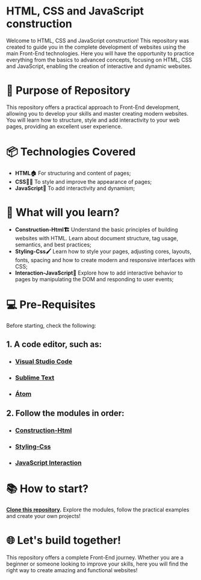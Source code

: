 # HTML, CSS and JavaScript construction
Welcome to HTML, CSS and JavaScript construction! This repository was created to guide you in the complete development of websites using the main Front-End technologies. Here you will have the opportunity to practice everything from the basics to advanced concepts, focusing on HTML, CSS and JavaScript, enabling the creation of interactive and dynamic websites.

# 🎯 Purpose of Repository
This repository offers a practical approach to Front-End development, allowing you to develop your skills and master creating modern websites. You will learn how to structure, style and add interactivity to your web pages, providing an excellent user experience.

# 📦 Technologies Covered
- **HTML🏠** For structuring and content of pages;
- **CSS🧑‍🎨** To style and improve the appearance of pages;
- **JavaScript💼** To add interactivity and dynamism;

# 🚀 What will you learn?
- **Construction-Html🏗️** Understand the basic principles of building websites with HTML. Learn about document structure, tag usage, semantics, and best practices;
- **Styling-Css🖌️** Learn how to style your pages, adjusting cores, layouts, fonts, spacing and how to create modern and responsive interfaces with CSS;
- **Interaction-JavaScript💼** Explore how to add interactive behavior to pages by manipulating the DOM and responding to user events;

# 💻 Pre-Requisites
Before starting, check the following:

## 1. A code editor, such as:
- ### [Visual Studio Code](https://code.visualstudio.com/)
- ### [Sublime Text](https://www.sublimetext.com/)
- ### [Átom](https://atom-editor.cc/)
## 2. Follow the modules in order:
- ### [Construction-Html](https://github.com/Karlos-Eduardo-Mrqs/Construction-Html-Css-Javascript/tree/main/Construction-Html)
- ### [Styling-Css](https://github.com/Karlos-Eduardo-Mrqs/Construction-Html-Css-Javascript/tree/main/Styling-Css)
- ### [JavaScript Interaction](https://github.com/Karlos-Eduardo-Mrqs/Construction-Html-Css-Javascript/tree/main/Interaction-Javascript)

# 📚 How to start?
**[Clone this repository](https://github.com/seuusuario/construction-html-css-javascript.git).** Explore the modules, follow the practical examples and create your own projects!

# 🌐 Let's build together!
This repository offers a complete Front-End journey. Whether you are a beginner or someone looking to improve your skills, here you will find the right way to create amazing and functional websites!
